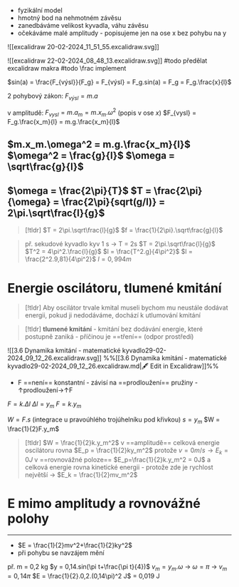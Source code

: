 - fyzikální model
- hmotný bod na nehmotném závěsu
- zanedbáváme velikost kyvadla, váhu závěsu
- očekáváme malé amplitudy - popisujeme jen na ose x bez pohybu na y

![[excalidraw 20-02-2024_11_51_55.excalidraw.svg]]

![[excalidraw 22-02-2024_08_48_13.excalidraw.svg]]
#todo předělat excalidraw makra
#todo \\frac implement

$sin(a) = \frac{F_{výsl}}{F_g}  = F_{výsl} = F_g.sin(a) = F_g = F_g.\frac{x}{l}$

2 pohybový zákon:
$F_{výsl} = m.a$

v amplitudě:
$F_{vysl} = m.a_m = m.x_m.\omega^2$ (popis v ose  $x$)
$F_{vysl} = F_g.\frac{x_m}{l} = m.g.\frac{x_m}{l}$

$m.x_m.\omega^2 = m.g.\frac{x_m}{l}$
$\omega^2 = \frac{g}{l}$
$\omega = \sqrt\frac{g}{l}$
---
$\omega = \frac{2\pi}{T}$
$T = \frac{2\pi}{\omega} = \frac{2\pi}{sqrt(g/l)} = 2\pi.\sqrt\frac{l}{g}$
---

> [!tldr]
>$T = 2\pi.\sqrt\frac{l}{g}$
>$f = \frac{1}{2\pi}.\sqrt\frac{g}{l}$

>př. sekudové kyvadlo
>kyv 1 s  $\longrightarrow$ T = 2s
>$T = 2\pi.\sqrt\frac{l}{g}$
 >$T^2 = 4\pi^2.\frac{l}{g}$
 >$l = \frac{T^2.g}{4\pi^2}$
>$l = \frac{2^2.9,81}{4\pi^2}$
> $l = 0,994m$

# Energie oscilátoru, tlumené kmitání

> [!tldr]
>Aby oscilátor trvale kmital museli bychom mu neustále dodávat energii, pokud ji nedodáváme,
>dochází k utlumování kmitání



> [!tldr]
> **tlumené kmitání** - kmitání bez dodávání energie, které postupně zaniká - příčinou je ==tření== (odpor prostředí)

![[3.6 Dynamika kmitání - matematické kyvadlo29-02-2024_09_12_26.excalidraw.svg]]
%%[[3.6 Dynamika kmitání - matematické kyvadlo29-02-2024_09_12_26.excalidraw.md|🖋 Edit in Excalidraw]]%%

- F ==není== konstantní - závisí na ==prodloužení== pružiny - $\uparrow$prodloužení$\longrightarrow$$\uparrow$F

$F = k.\Delta l$
$\Delta l =y_m$
$F = k.y_m$

$W = F.s$ (integrace u pravoúhlého trojúhelníku pod křivkou)
$s = y_m$
$W = \frac{1}{2}F.y_m$


> [!tldr]
> $W = \frac{1}{2}k.y_m^2$
> v ==amplitudě== celková energie oscilátoru rovna  $E_p = \frac{1}{2}ky_m^2$ protože  $v = 0m/s \longrightarrow E_k = 0J$
> v ==rovnovážné poloze==  $E_p=\frac{1}{2}k.y_m^2 = 0J$ a celková energie rovna kinetické energii - protože zde je rychlost největší  $\longrightarrow$  $E_k = \frac{1}{2}mv_m^2$

# E mimo amplitudy a rovnovážné polohy
---
 - $E = \frac{1}{2}mv^2+\frac{1}{2}ky^2$
 - při pohybu se navzájem mění

př.
m = 0,2 kg
$y = 0,14.sin(\pi t+\frac{\pi t}{4})$
$v_m = y_m.\omega$ $\longrightarrow$  $\omega = \pi$ $\longrightarrow$  $v_m = 0,14\pi$
 $E = \frac{1}{2}.0,2.(0,14\pi)^2 J$ = 0,019 J